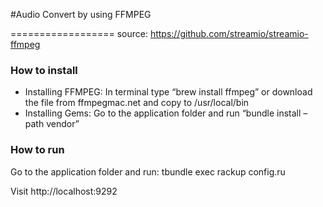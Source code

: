 #Audio Convert by using FFMPEG

==================
source: https://github.com/streamio/streamio-ffmpeg
### How to install
 - Installing FFMPEG: In terminal type “brew install ffmpeg” or download the file from ffmpegmac.net and copy to /usr/local/bin
 - Installing Gems: Go to the application folder and run “bundle install –path vendor”

### How to run
Go to the application folder and run: tbundle exec rackup config.ru

Visit http://localhost:9292


